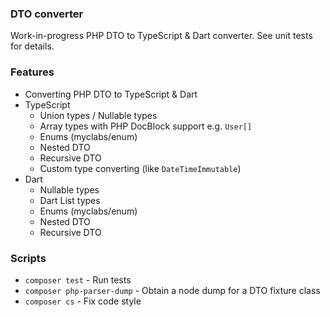 ### DTO converter

Work-in-progress PHP DTO to TypeScript & Dart converter. See unit tests for details.

### Features
- Converting PHP DTO to TypeScript & Dart
- TypeScript
  - Union types / Nullable types
  - Array types with PHP DocBlock support e.g. `User[]`
  - Enums (myclabs/enum)
  - Nested DTO
  - Recursive DTO
  - Custom type converting (like `DateTimeImmutable`)
- Dart
  - Nullable types
  - Dart List types
  - Enums (myclabs/enum)
  - Nested DTO
  - Recursive DTO

### Scripts
- `composer test` - Run tests
- `composer php-parser-dump` - Obtain a node dump for a DTO fixture class
- `composer cs` - Fix code style
